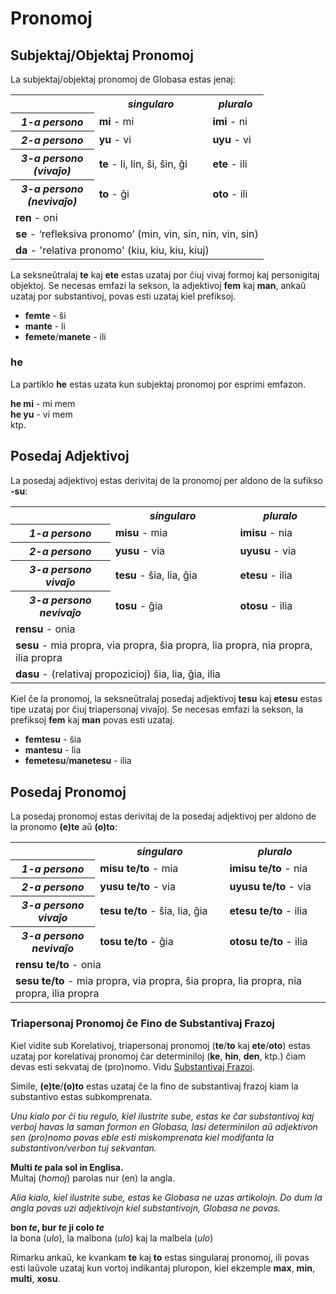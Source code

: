 <h1>Pronomoj</h1>
<p>
</p>
<h2>Subjektaj/Objektaj Pronomoj</h2>
<p>La subjektaj/objektaj pronomoj de Globasa estas jenaj:</p>
<table style="width:100%">
	<tbody>
		<tr>
			<td></td>
			<th><b><i>singularo</i></b></th>
			<th><b><i>pluralo</i></b></th>
		</tr>
		<tr>
			<th><b><i>1-a persono</i></b></th>
			<td><b>mi</b> - mi</td>
			<td><b>imi</b> - ni</td>
		</tr>
		<tr>
			<th><b><i>2-a persono</i></b></th>
			<td><b>yu</b> - vi</td>
			<td><b>uyu</b> - vi</td>
		</tr>
		<tr>
			<th><b><i>3-a persono<br />(vivaĵo)</i></b></th>
			<td><b>te</b> - li, lin, ŝi, ŝin, ĝi</td>
			<td><b>ete</b> - ili</td>
		</tr>
		<tr>
			<th><b><i>3-a persono<br />(nevivaĵo)</i></b></th>
			<td><b>to</b> - ĝi</td>
			<td><b>oto</b> - ili</td>
		</tr>
		<tr>
			<td colspan="3"><b>ren</b> - oni</td>
		</tr>
		<tr>
			<td colspan="3"><b>se</b> - ‘refleksiva pronomo’ (min, vin, sin, nin, vin, sin) </td>
		</tr>
		<tr>
			<td colspan="3"><b>da</b> - 'relativa pronomo' (kiu, kiu, kiu, kiuj)</td>
		</tr>
	</tbody>
</table>
<p>La seksneŭtralaj <strong>te</strong> kaj <strong>ete</strong> estas uzataj por ĉiuj vivaj formoj kaj personigitaj
	objektoj. Se necesas emfazi la sekson, la adjektivoj <strong>fem</strong> kaj <strong>man</strong>, ankaŭ uzataj por
	substantivoj, povas esti uzataj kiel prefiksoj.</p>
<ul>
	<li><strong>femte</strong> - ŝi</li>
	<li><strong>mante</strong> - li</li>
	<li><strong>femete</strong>/<strong>manete</strong> - ili</li>
</ul>
<h3>he</h3>
<p>La partiklo <strong>he</strong> estas uzata kun subjektaj pronomoj por esprimi emfazon.</p>
<p><strong>he mi</strong> - mi mem<br />
	<strong>he yu</strong> - vi mem<br /> ktp.
</p>
<h2>Posedaj Adjektivoj <span id="suyali_sifalexi"></span></h2>
<p>La posedaj adjektivoj estas derivitaj de la pronomoj per aldono de la sufikso <strong>-su</strong>:</p>
<table style="width:100%">
	<tbody>
		<tr>
			<td></td>
			<th><b><i>singularo</i></b></th>
			<th><b><i>pluralo</i></b></th>
		</tr>
		<tr>
			<th><b><i>1-a persono</i></b></th>
			<td><b>misu</b> - mia</td>
			<td><b>imisu</b> - nia</td>
		</tr>
		<tr>
			<th><b><i>2-a persono</i></b></th>
			<td><b>yusu</b> - via</td>
			<td><b>uyusu</b> - via</td>
		</tr>
		<tr>
			<th><b><i>3-a persono<br />vivaĵo</i></b></th>
			<td><b>tesu</b> - ŝia, lia, ĝia</td>
			<td><b>etesu</b> - ilia</td>
		</tr>
		<tr>
			<th><b><i>3-a persono<br />nevivaĵo</i></b></th>
			<td><b>tosu</b> - ĝia</td>
			<td><b>otosu</b> - ilia</td>
		</tr>
		<tr>
			<td colspan="3"><b>rensu</b> - onia</td>
		</tr>
		<tr>
			<td colspan="3"><b>sesu</b> - mia propra, via propra, ŝia propra, lia propra, nia propra, ilia propra </td>
		</tr>
		<tr>
			<td colspan="3"><b>dasu</b> - (relativaj propozicioj) ŝia, lia, ĝia, ilia </td>
		</tr>
	</tbody>
</table>
<p>Kiel ĉe la pronomoj, la seksneŭtralaj posedaj adjektivoj <strong>tesu</strong> kaj <strong>etesu</strong> estas tipe
	uzataj por ĉiuj triapersonaj vivaĵoj. Se necesas emfazi la sekson, la prefiksoj <strong>fem</strong> kaj
	<strong>man</strong> povas esti uzataj.</p>
<ul>
	<li><strong>femtesu</strong> - ŝia</li>
	<li><strong>mantesu</strong> - lia</li>
	<li><strong>femetesu</strong>/<strong>manetesu</strong> - ilia</li>
</ul>
<h2>Posedaj Pronomoj</h2>
<p>La posedaj pronomoj estas derivitaj de la posedaj adjektivoj per aldono de la pronomo <strong>(e)te</strong> aŭ
	<strong>(o)to</strong>:</p>
<table style="width:100%">
	<tbody>
		<tr>
			<td></td>
			<th><b><i>singularo</i></b></th>
			<th><b><i>pluralo</i></b></th>
		</tr>
		<tr>
			<th><b><i>1-a persono</i></b></th>
			<td><b>misu te/to</b> - mia</td>
			<td><b>imisu te/to</b> - nia</td>
		</tr>
		<tr>
			<th><b><i>2-a persono</i></b></th>
			<td><b>yusu te/to</b> - via</td>
			<td><b>uyusu te/to</b> - via</td>
		</tr>
		<tr>
			<th><b><i>3-a persono<br />vivaĵo</i></b></th>
			<td><b>tesu te/to</b> - ŝia, lia, ĝia</td>
			<td><b>etesu te/to</b> - ilia</td>
		</tr>
		<tr>
			<th><b><i>3-a persono<br />nevivaĵo</i></b></th>
			<td><b>tosu te/to</b> - ĝia</td>
			<td><b>otosu te/to</b> - ilia</td>
		</tr>
		<tr>
			<td colspan="3"><b>rensu te/to</b> - onia</td>
		</tr>
		<tr>
			<td colspan="3"><b>sesu te/to</b> - mia propra, via propra, ŝia propra, lia propra, nia propra, ilia propra
			</td>
		</tr>
	</tbody>
</table>
<h3>Triapersonaj Pronomoj ĉe Fino de Substantivaj Frazoj</h3>
<p>Kiel vidite sub Korelativoj, triapersonaj pronomoj (<strong>te</strong>/<strong>to</strong> kaj
	<strong>ete</strong>/<strong>oto</strong>) estas uzataj por korelativaj pronomoj ĉar determiniloj
	(<strong>ke</strong>, <strong>hin</strong>, <strong>den</strong>, ktp.) ĉiam devas esti sekvataj de (pro)nomo. Vidu
	<a href="./jumlemonli-estrutur.html#pornamelexi_in_namelexili_jumlemon">Substantivaj Frazoj</a>. </p>
<p>Simile, <strong>(e)te</strong>/<strong>(o)to</strong> estas uzataj ĉe la fino de substantivaj frazoj kiam la
	substantivo estas subkomprenata. </p>
<p><em>Unu kialo por ĉi tiu regulo, kiel ilustrite sube, estas ke ĉar substantivoj kaj verboj havas la saman formon en
		Globasa, lasi determinilon aŭ adjektivon sen (pro)nomo povas eble esti miskomprenata kiel modifanta la
		substantivon/verbon tuj sekvantan.</em></p>
<p><strong>Multi <em>te</em> pala sol in Englisa.</strong><br /> Multaj (<em>homoj</em>) parolas nur (en) la angla.</p>
<p><em>Alia kialo, kiel ilustrite sube, estas ke Globasa ne uzas artikolojn. Do dum la angla povas uzi adjektivojn kiel
		substantivojn, Globasa ne povas.</em></p>
<p><strong>bon <em>te</em>, bur <em>te</em> ji colo <em>te</em></strong><br /> la bona (<em>ulo</em>), la malbona
	(<em>ulo</em>) kaj la malbela (<em>ulo</em>)</p>
<p>Rimarku ankaŭ, ke kvankam <strong>te</strong> kaj <strong>to</strong> estas singularaj pronomoj, ili povas esti
	laŭvole uzataj kun vortoj indikantaj pluropon, kiel ekzemple <strong>max</strong>, <strong>min</strong>,
	<strong>multi</strong>, <strong>xosu</strong>. </p>
<p></p>
